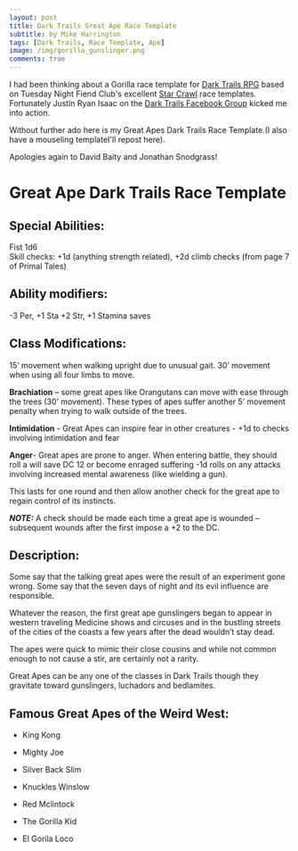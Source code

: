 ```yaml
---
layout: post
title: Dark Trails Great Ape Race Template
subtitle: by Mike Harrington
tags: [Dark Trails, Race Template, Ape]
image: /img/gorilla_gunslinger.png
comments: true
---
```


I had been thinking about a Gorilla race template for [Dark Trails RPG](https://www.darktrailsrpg.com) based on Tuesday Night Fiend Club's excellent [Star Crawl](https://http://www.tuesdaynightfiendclub.com/) race templates.
Fortunately Justin Ryan Isaac on the [Dark Trails Facebook Group](https://www.facebook.com/groups/darktrailsrpg/) kicked me into action.

Without further ado here is my Great Apes Dark Trails Race Template.(I also have a mouseling templateI'll repost here). 

Apologies again to David Baity and Jonathan Snodgrass!

# Great Ape Dark Trails Race Template

## Special Abilities:

Fist 1d6  
Skill checks: +1d  (anything strength related),  +2d climb checks (from page 7 of Primal Tales)

## Ability modifiers:

 -3 Per, +1 Sta +2 Str, +1 Stamina saves

## Class Modifications:

15’ movement when walking upright due to unusual gait. 30’ movement when using all four limbs to move.

**Brachiation** – some great apes like Orangutans can move with ease through the trees (30’ movement). These types of apes suffer another 5’ movement penalty when trying to walk outside of the trees.

**Intimidation** - Great Apes can inspire fear in other creatures - +1d to checks involving intimidation and fear

**Anger**- Great apes are prone to anger. When entering battle, they should roll a will save DC 12 or become enraged suffering -1d rolls on any attacks involving increased mental awareness (like wielding a gun). 

This lasts for one round and then allow another check for the great ape to regain control of its instincts. 

**_NOTE:_** A check should be made each time a great ape is wounded – subsequent wounds after the first impose a +2 to the DC.

## Description:

Some say that the talking great apes were the result of an experiment gone wrong. Some say that the seven days of night and its evil influence are responsible.
 
Whatever the reason, the first great ape gunslingers began to appear in western traveling Medicine shows and circuses and in the bustling streets of the cities of the coasts a few years after the dead wouldn’t stay dead.

The apes were quick to mimic their close cousins and while not common enough to not cause a stir, are certainly not a rarity.

Great Apes can be any one of the classes in Dark Trails though they gravitate toward gunslingers, luchadors and bedlamites.

## Famous Great Apes of the Weird West:

* King Kong

* Mighty Joe

* Silver Back Slim

* Knuckles Winslow

* Red Mclintock

* The Gorilla Kid

* El Gorila Loco
